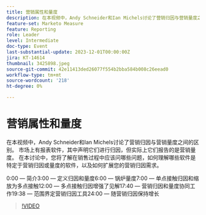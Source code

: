 ```yaml
---
title: 营销属性和量度
description: 在本视频中，Andy Schneider和Ian Michels讨论了营销归因与营销量度之间的区别。 市场上有报表软件，其中声明它们进行归因，但实际上它们报告的是营销量度。 在本讨论中，您将了解在销售过程中要问的问题、如何解读哪些软件是特定于营销归因或量度的，以及如何扩展您的营销归因需求。0:00 - Intros3:00 — 定义归因和量度6:00 — 锅炉量度7:00 — 单点接触归因和扩展为多点接触12:00 — 多点接触归因可增强见解17:40 — 营销归因和量度协同工作19:38 — 范围营销归因工具24:00 — 利用营销归因保持增长
feature-set: Marketo Measure
feature: Reporting
role: Leader
level: Intermediate
doc-type: Event
last-substantial-update: 2023-12-01T00:00:00Z
jira: KT-14614
thumbnail: 3425898.jpeg
source-git-commit: 42e11413ded26077f554b2bba584b008c26eead0
workflow-type: tm+mt
source-wordcount: '218'
ht-degree: 0%

---
```



# 营销属性和量度

在本视频中，Andy Schneider和Ian Michels讨论了营销归因与营销量度之间的区别。 市场上有报表软件，其中声明它们进行归因，但实际上它们报告的是营销量度。 在本讨论中，您将了解在销售过程中应该问哪些问题，如何理解哪些软件是特定于营销归因或量度的软件，以及如何扩展您的营销归因需求。

0:00 — 简介3:00 — 定义归因和量度6:00 — 锅炉量度7:00 — 单点接触归因和缩放为多点接触12:00 — 多点接触归因增强了见解17:40 — 营销归因和量度协同工作19:38 — 范围界定营销归因工具24:00 — 随营销归因保持增长

>[!VIDEO](https://video.tv.adobe.com/v/3425898/?learn=on)
